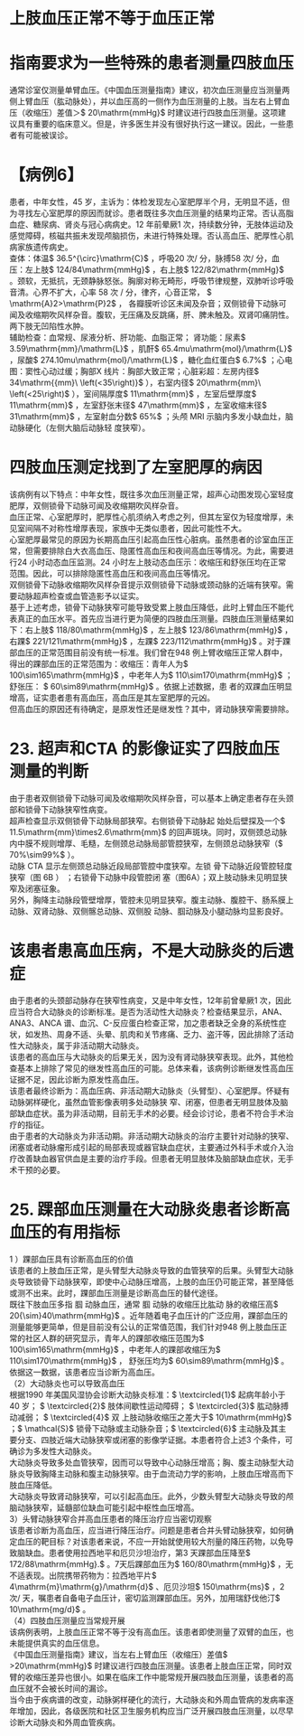 # 上肢血压正常不等于血压正常  
#  指南要求为一些特殊的患者测量四肢血压  
通常诊室仅测量单臂血压。《中国血压测量指南》建议，初次血压测量应当测量两侧上臂血压（肱动脉处），并以血压高的一侧作为血压测量的上肢。当左右上臂血压（收缩压）差值＞$ 20\mathrm{mmHg}$     时建议进行四肢血压测量。这项建议具有重要的临床意义。但是，许多医生并没有很好执行这一建议。因此，一些患者有可能被误诊。  
# 【病例6】  
患者，中年女性，45 岁，主诉为：体检发现左心室肥厚半个月，无明显不适，但为寻找左心室肥厚的原因而就诊。患者既往多次血压测量的结果均正常。否认高脂血症、糖尿病、肾炎与冠心病病史。12 年前晕厥1 次，持续数分钟，无肢体运动及感觉障碍，核磁共振未发现颅脑损伤，未进行特殊处理。否认高血压、肥厚性心肌病家族遗传病史。  
查体：体温$ 36.5^{\circ}\mathrm{C}$    ，呼吸20 次/ 分，脉搏58 次/ 分，血压：左上肢$ 124/84\mathrm{mmHg}$    ，右上肢$ 122/82\mathrm{mmHg}$    。颈软，无抵抗，无颈静脉怒张。胸廓对称无畸形，呼吸节律规整，双肺听诊呼吸音清。心界不扩大，心率 58  次 /  分，律齐，心音正常， $ \mathrm{A}2>\mathrm{P}2$  ， 各瓣膜听诊区未闻及杂音；双侧锁骨下动脉可闻及收缩期吹风样杂音。腹软，无压痛及反跳痛，肝、脾未触及。双肾叩痛阴性。两下肢无凹陷性水肿。  
辅助检查：血常规、尿液分析、肝功能、血脂正常； 肾功能：尿素$ 3.59\mathrm{mm}/\mathrm{L}$    ，肌酐$ 65.4mu\mathrm{mol}/\mathrm{L}$    ，尿酸$ 274.10mu\mathrm{mol}/\mathrm{L}$    ，糖化血红蛋白$ 6.7\%$ ；心电图：窦性心动过缓；胸部X 线片：胸部大致正常；心脏彩超：左房内径$ 34\mathrm{{mm}\ \left(<35\right)}$    ），右室内径$ 20\mathrm{mm}\ \left(<25\right)$ ），室间隔厚度$ 11\mathrm{mm}$    ，左室后壁厚度$ 11\mathrm{mm}$    ，左室舒张末径$ 47\mathrm{mm}$    ，左室收缩末径$ 31\mathrm{mm}$    ，左室射血分数$ 65\%$ ；头颅 MRI  示脑内多发小缺血灶，脑动脉硬化（左侧大脑后动脉轻 度狭窄）。  
#  四肢血压测定找到了左室肥厚的病因  
该病例有以下特点：中年女性，既往多次血压测量正常，超声心动图发现心室轻度肥厚，双侧锁骨下动脉可闻及收缩期吹风样杂音。  
血压正常、心室肥厚时，肥厚性心肌须纳入考虑之列，但其左室仅为轻度增厚，未见室间隔不对称性增厚表现，家族中无类似患者，因此可能性不大。  
心室肥厚最常见的原因为长期高血压引起高血压性心脏病。虽然患者的诊室血压正常，但需要排除白大衣高血压、隐匿性高血压和夜间高血压等情况。为此，需要进行24 小时动态血压监测。24 小时左上肢动态血压示：收缩压和舒张压均在正常范围。因此，可以排除隐匿性高血压和夜间高血压等情况。  
双侧锁骨下动脉收缩期吹风样杂音提示双侧锁骨下动脉或颈动脉的近端有狭窄。需要动脉超声检查或血管造影予以证实。  
基于上述考虑，锁骨下动脉狭窄可能导致受累上肢血压降低，此时上臂血压不能代表真正的血压水平。首先应当进行更为简便的四肢血压测量。四肢血压测量结果如下：右上肢$ 118/80\mathrm{mmHg}$    ，左上肢$ 123/86\mathrm{mmHg}$    ，右踝$ 221/121\mathrm{mmHg}$    ，左踝$ 223/112\mathrm{mmHg}$    。对于踝部血压的正常范围目前没有统一标准。我们曾在948 例上臂收缩压正常人群中，得出的踝部血压的正常范围为：收缩压：青年人为$ 100\sim165\mathrm{mmHg}$    ，中老年人为$ 110\sim170\mathrm{mmHg}$     ；舒张压： $ 60\sim89\mathrm{mmHg}$     。依据上述数据，患 者的双踝血压明显增高，证实患者患有高血压，高血压是其左室肥厚的元凶。  
但高血压的原因还有待确定，是原发性还是继发性？其中，肾动脉狭窄需要排除。  
# 23. 超声和CTA 的影像证实了四肢血压测量的判断  
由于患者双侧锁骨下动脉可闻及收缩期吹风样杂音，可以基本上确定患者存在头颈部和锁骨下动脉狭窄性病变。  
超声检查显示双侧锁骨下动脉局部狭窄。右侧锁骨下动脉起 始处后壁探及一个$ 11.5\mathrm{mm}\times2.6\mathrm{mm}$     的回声斑块。同时，双侧颈总动脉内中膜不规则增厚、毛糙，左侧颈总动脉局部管腔狭窄，左侧颈总动脉狭窄（$ 70\%\sim99\%$ ）。  
动脉 CTA  显示左侧颈总动脉近段局部管腔中度狭窄。左锁 骨下动脉近段管腔轻度狭窄（图 6B ） ；右锁骨下动脉中段管腔闭 塞（图6A）；双上肢动脉未见明显狭窄及闭塞征象。  
另外，胸降主动脉段管壁增厚，管腔未见明显狭窄。腹主动脉、腹腔干、肠系膜上动脉、双肾动脉、双侧髂总动脉、双侧股 动脉、腘动脉及小腿动脉均显影良好。  
#  该患者患高血压病，不是大动脉炎的后遗症  
由于患者的头颈部动脉存在狭窄性病变，又是中年女性，12年前曾晕厥1 次，因此应当符合大动脉炎的诊断标准。是否为活动性大动脉炎？检查结果显示，ANA、ANA3、ANCA 谱、血沉、C-反应蛋白检查正常，加之患者缺乏全身的系统性症状，如发热、周身不适、头晕、肌肉和关节疼痛、乏力、盗汗等，因此排除了活动性大动脉炎，属于非活动期大动脉炎。  
该患者的高血压与大动脉炎的后果无关，因为没有肾动脉狭窄表现。此外，其他检查基本上排除了常见的继发性高血压的可能。总体来看，该病例诊断继发性高血压证据不足，因此诊断为原发性高血压。  
该患者最终诊断为：高血压病、非活动期大动脉炎（头臂型）、心室肥厚。怀疑有动脉粥样硬化，虽然血管影像表明多处动脉狭 窄、闭塞，但患者无明显肢体及脑部缺血症状。虽为非活动期，目前无手术的必要。经会诊讨论，患者不符合手术治疗的指征。  
由于患者的大动脉炎为非活动期。非活动期大动脉炎的治疗主要针对动脉的狭窄、闭塞或者动脉瘤形成引起的局部表现或器官缺血症状，主要通过外科手术或介入治疗改善缺血器官供血是主要的治疗手段。但患者无明显肢体及脑部缺血症状，无手术干预的必要。  
# 25. 踝部血压测量在大动脉炎患者诊断高血压的有用指标  
1 ）踝部血压具有诊断高血压的价值  
该患者的上肢血压正常，是头臂型大动脉炎导致的血管狭窄的后果。头臂型大动脉炎导致锁骨下动脉狭窄，即使中心动脉压增高，上肢的血压仍可能正常，甚至降低或测不出来。此时，踝部血压测量是诊断高血压的替代途径。  
既往下肢血压多指 腘 动脉血压，通常 腘 动脉的收缩压比肱动 脉的收缩压高$ 20{\sim}40\mathrm{mmHg}$    。近年随着电子血压计的广泛应用，踝部血压的测量能够更简单，但是目前没有公认的正常值范围，我们针对948 例上肢血压正常的社区人群的研究显示，青年人的踝部收缩压范围为$ 100\sim165\mathrm{mmHg}$    ，中老年人的踝部收缩压为$ 110\sim170\mathrm{mmHg}$    ， 舒张压均为$ 60\sim89\mathrm{mmHg}$    。依据这一数据，该患者应当诊断为高血压。  
（2）大动脉炎也可以导致高血压  
根据1990 年美国风湿协会诊断大动脉炎标准：$ \textcircled{1}$    起病年龄小于 40  岁； $ \textcircled{2}$     肢体间歇性运动障碍； $ \textcircled{3}$     肱动脉搏动减弱； $ \textcircled{4}$     双 上肢动脉收缩压之差大于$ 10\mathrm{mmHg}$    ；$ \mathcal{S}$    锁骨下动脉或主动脉杂音；$ \textcircled{6}$    主动脉及其主要分支、四肢近端大动脉狭窄或闭塞的影像学证据。本患者符合上述3 个条件，可确诊为多发性大动脉炎。  
大动脉炎导致多处血管狭窄，因而可以导致中心动脉压增高；胸、腹主动脉型大动脉炎导致胸降主动脉和腹主动脉狭窄。由于血流动力学的影响，上肢血压增高而下肢血压降低。  
大动脉炎导致肾动脉狭窄，可以引起高血压。此外，少数头臂型大动脉炎导致的颅脑动脉狭窄，延髓部位缺血可能引起中枢性血压增高。  
3）头臂动脉狭窄合并高血压患者的降压治疗应当密切观察  
该患者诊断为高血压，应当进行降压治疗。问题是患者合并头臂动脉狭窄，如何确定血压的靶目标？对该患者来说，不应一开始就使用较大剂量的降压药物，以免导致脑缺血。患者使用拉西地平和厄贝沙坦治疗，第3 天踝部血压降至$ 172/88\mathrm{mmHg}.$ 。7天后踝部血压为$ 160/80\mathrm{mmHg}$    ，无不适表现。出院携带药物为：拉西地平片$ 4\mathrm{m}\mathrm{g}/\mathrm{d}$    、厄贝沙坦$ 150\mathrm{ms}$    ，2 次/ 天，嘱患者自备电子血压计，密切监测踝部血压。另外，加用瑞舒伐他汀$ 10\mathrm{mg/d}$    。  
（4）四肢血压测量应当常规开展  
该病例表明，上肢血压正常不等于没有高血压。该患者即使测量了双臂的血压，也未能提供真实的血压信息。  
《中国血压测量指南》建议，当左右上臂血压（收缩压）差值$ >20\mathrm{mmHg}$     时建议进行四肢血压测量。该患者上肢血压正常，同时双臂的收缩压差异也很小。如果在临床工作中能常规开展四肢血压测量，该患者的高血压就不会被长时间的漏诊。  
当今由于疾病谱的改变，动脉粥样硬化的流行，大动脉炎和外周血管病的发病率逐年增加，因此，各级医院和社区卫生服务机构应当广泛开展四肢血压测量，以尽早诊断大动脉炎和外周血管疾病。  
